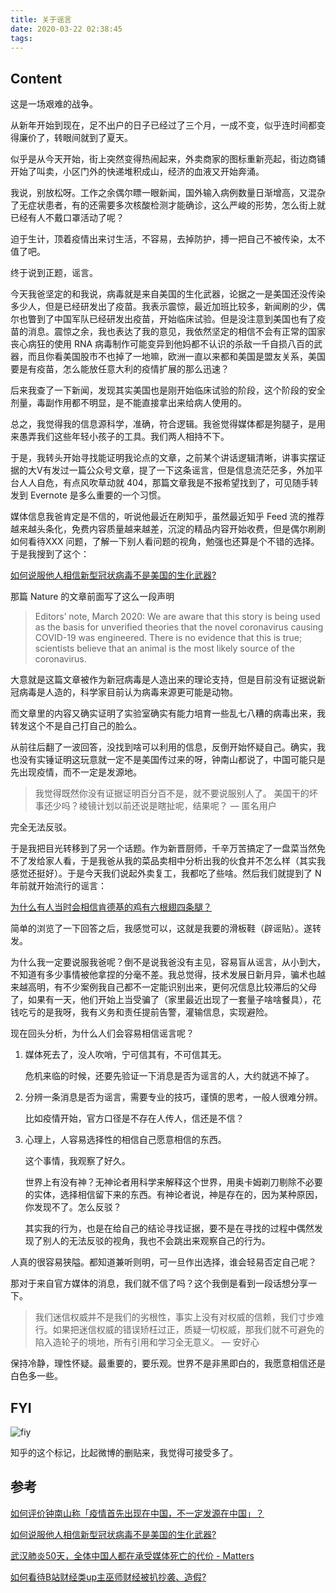 ```yaml
---
title: 关于谣言
date: 2020-03-22 02:38:45
tags:
---
```


## Content

这是一场艰难的战争。

从新年开始到现在，足不出户的日子已经过了三个月，一成不变，似乎连时间都变得廉价了，转眼间就到了夏天。

似乎是从今天开始，街上突然变得热闹起来，外卖商家的图标重新亮起，街边商铺开始了叫卖，小区门外的快递堆积成山，经济的血液又开始奔涌。

我说，别放松呀。工作之余偶尔瞟一眼新闻，国外输入病例数量日渐增高，又混杂了无症状患者，有的还需要多次核酸检测才能确诊，这么严峻的形势，怎么街上就已经有人不戴口罩活动了呢？

迫于生计，顶着疫情出来讨生活，不容易，去掉防护，搏一把自己不被传染，太不值了吧。

终于说到正题，谣言。

今天我爸坚定的和我说，病毒就是来自美国的生化武器，论据之一是美国还没传染多少人，但是已经研发出了疫苗。我表示震惊，最近加班比较多，新闻刷的少，偶尔也瞥到了中国军队已经研发出疫苗，开始临床试验。但是没注意到美国也有了疫苗的消息。震惊之余，我也表达了我的意见，我依然坚定的相信不会有正常的国家丧心病狂的使用 RNA 病毒制作可能变异到他妈都不认识的杀敌一千自损八百的武器，而且你看美国股市不也掉了一地嘛，欧洲一直以来都和美国是盟友关系，美国要是有疫苗，怎么能放任意大利的疫情扩展的那么迅速？

后来我查了一下新闻，发现其实美国也是刚开始临床试验的阶段，这个阶段的安全剂量，毒副作用都不明显，是不能直接拿出来给病人使用的。

总之，我觉得我的信息源科学，准确，符合逻辑。我爸觉得媒体都是狗腿子，是用来愚弄我们这些年轻小孩子的工具。我们两人相持不下。

于是，我转头开始寻找能证明我论点的文章，之前某个讲话逻辑清晰，讲事实摆证据的大V有发过一篇公众号文章，提了一下这条谣言，但是信息流茫茫多，外加平台人人自危，有点风吹草动就 404，那篇文章我是不报希望找到了，可见随手转发到 Evernote 是多么重要的一个习惯。

媒体信息我爸肯定是不信的，听说他最近在刷知乎，虽然最近知乎 Feed 流的推荐越来越头条化，免费内容质量越来越差，沉淀的精品内容开始收费，但是偶尔刷刷 如何看待XXX 问题，了解一下别人看问题的视角，勉强也还算是个不错的选择。于是我搜到了这个：

[如何说服他人相信新型冠状病毒不是美国的生化武器?](https://www.zhihu.com/question/368109417)

那篇 Nature 的文章前面写了这么一段声明

> Editors’ note, March 2020: We are aware that this story is being used as the basis for unverified theories that the novel coronavirus causing COVID-19 was engineered. There is no evidence that this is true; scientists believe that an animal is the most likely source of the coronavirus.

大意就是这篇文章被作为新冠病毒是人造出来的理论支持，但是目前没有证据说新冠病毒是人造的，科学家目前认为病毒来源更可能是动物。

而文章里的内容又确实证明了实验室确实有能力培育一些乱七八糟的病毒出来，我转发这个不是自己打自己的脸么。

从前往后翻了一波回答，没找到啥可以利用的信息，反倒开始怀疑自己。确实，我也没有实锤证明这玩意就一定不是美国传过来的呀，钟南山都说了，中国可能只是先出现疫情，而不一定是发源地。

> 我觉得既然你没有证据证明百分百不是，就不要说服别人了。
美国干的坏事还少吗？棱镜计划以前还说是瞎扯呢，结果呢？
— 匿名用户

完全无法反驳。

于是我把目光转移到了另一个话题。作为新晋厨师，千辛万苦搞定了一盘菜当然免不了发给家人看，于是我爸从我的菜品卖相中分析出我的伙食并不怎么样（其实我感觉还挺好）。于是今天我们说起外卖复工，我都吃了些啥。然后我们就提到了 N 年前就开始流行的谣言：

[为什么有人当时会相信肯德基的鸡有六根翅四条腿？](https://www.zhihu.com/question/267046711)

简单的浏览了一下回答之后，我感觉可以，这就是我要的滑板鞋（辟谣贴）。遂转发。

为什么我一定要说服我爸呢？倒不是说我爸没有主见，容易盲从谣言，从小到大，不知道有多少事情被他拿捏的分毫不差。我总觉得，技术发展日新月异，骗术也越来越高明，有不少案例我自己都不一定能识别出来，更何况信息比较滞后的父母了，如果有一天，他们开始上当受骗了（家里最近出现了一套量子啥啥餐具），花钱吃亏的是我呀，我有义务和责任提前告警，灌输信息，实现避险。

现在回头分析，为什么人们会容易相信谣言呢？

1. 媒体死去了，没人吹哨，宁可信其有，不可信其无。

    危机来临的时候，还要先验证一下消息是否为谣言的人，大约就逃不掉了。

2. 分辨一条消息是否为谣言，需要专业的技巧，谨慎的思考，一般人很难分辨。

    比如疫情开始，官方口径是不存在人传人，信还是不信？

3. 心理上，人容易选择性的相信自己愿意相信的东西。

    这个事情，我观察了好久。

    世界上有没有神？无神论者用科学来解释这个世界，用奥卡姆剃刀剔除不必要的实体，选择相信留下来的东西。有神论者说，神是存在的，因为某种原因，你发现不了。怎么反驳？

    其实我的行为，也是在给自己的结论寻找证据，要不是在寻找的过程中偶然发现了别人的无法反驳的视角，我也不会跳出来观察自己的行为。

人真的很容易狭隘。都知道兼听则明，可一旦作出选择，谁会轻易否定自己呢？

那对于来自官方媒体的消息，我们就不信了吗？这个我倒是看到一段话想分享一下。

> 我们迷信权威并不是我们的劣根性，事实上没有对权威的信赖，我们寸步难行。如果把迷信权威的错误矫枉过正，质疑一切权威，那我们就不可避免的陷入造轮子的境地，所有引用和学习全无意义。
— 安好心

保持冷静，理性怀疑。最重要的，要乐观。世界不是非黑即白的，我愿意相信还是白色多一些。

## FYI

![fiy](fyi.png)

知乎的这个标记，比起微博的删贴来，我觉得可接受多了。

## 参考

[如何评价钟南山称「疫情首先出现在中国，不一定发源在中国」？](https://www.zhihu.com/question/375013479)

[如何说服他人相信新型冠状病毒不是美国的生化武器?](https://www.zhihu.com/question/368109417)

[武汉肺炎50天，全体中国人都在承受媒体死亡的代价 - Matters](https://matters.news/@2020Era/%E6%AD%A6%E6%B1%89%E8%82%BA%E7%82%8E50%E5%A4%A9-%E5%85%A8%E4%BD%93%E4%B8%AD%E5%9B%BD%E4%BA%BA%E9%83%BD%E5%9C%A8%E6%89%BF%E5%8F%97%E5%AA%92%E4%BD%93%E6%AD%BB%E4%BA%A1%E7%9A%84%E4%BB%A3%E4%BB%B7-zdpuB35z4kGhHnfq9qupMsVh41RP9UDhbB6x9x3XTsfmURDNL)

[如何看待B站财经类up主巫师财经被扒抄袭、造假?](https://www.zhihu.com/question/374040704/answer/1037099635)
